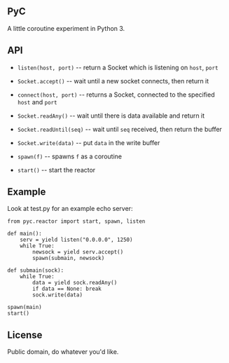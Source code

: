 PyC
---
A little coroutine experiment in Python 3.

API
---
- `listen(host, port)` -- return a Socket which is listening on `host`, `port`
- `Socket.accept()` -- wait until a new socket connects, then return it
- `connect(host, port)` -- returns a Socket, connected to the specified `host` and `port`

- `Socket.readAny()` -- wait until there is data available and return it
- `Socket.readUntil(seq)` -- wait until `seq` received, then return the buffer
- `Socket.write(data)` -- put `data` in the write buffer

- `spawn(f)` -- spawns `f` as a coroutine

- `start()` -- start the reactor

Example
-------
Look at test.py for an example echo server:

	from pyc.reactor import start, spawn, listen
	
	def main():
		serv = yield listen("0.0.0.0", 1250)
		while True:
			newsock = yield serv.accept()
			spawn(submain, newsock)
	
	def submain(sock):
		while True:
			data = yield sock.readAny()
			if data == None: break
			sock.write(data)
	
	spawn(main)
	start()

License
-------
Public domain, do whatever you'd like.
